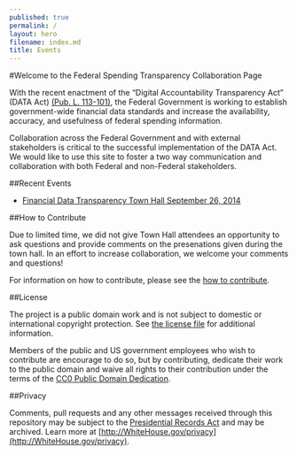 ```yaml
---
published: true
permalink: /
layout: hero
filename: index.md
title: Events
---
```


#Welcome to the Federal Spending Transparency Collaboration Page 

With the recent enactment of the “Digital Accountability Transparency Act” (DATA Act) [(Pub. L. 113-101)](http://www.gpo.gov/fdsys/pkg/PLAW-113publ101/html/PLAW-113publ101.htm), the Federal Government is working to establish government-wide financial data standards and increase the availability, accuracy, and usefulness of federal spending information. 

Collaboration across the Federal Government and with external stakeholders is critical to the successful implementation of the DATA Act. We would like to use this site to foster a two way communication and collaboration with both Federal and non-Federal stakeholders. 


##Recent Events
* [Financial Data Transparency Town Hall September 26, 2014](https://github.com/fedspendingtransparency/fedspendingtransparency.github.io/blob/master/townhall1.md)


##How to Contribute

Due to limited time, we did not give Town Hall attendees an opportunity to ask questions and provide comments on the presenations given during the town hall. In an effort to increase collaboration, we welcome your comments and questions!

For information on how to contribute, please see the [how to contribute](http://fedspendingtransparency.github.io/contributing/).


##License

The project is a public domain work and is not subject to domestic or international copyright protection. See [the license file](https://github.com/fedspendingtransparency/fedspendingtransparency.github.io/blob/master/LICENSE) for additional information.

Members of the public and US government employees who wish to contribute are encourage to do so, but by contributing, dedicate their work to the public domain and waive all rights to their contribution under the terms of the [CC0 Public Domain Dedication](http://creativecommons.org/publicdomain/zero/1.0/).

##Privacy

Comments, pull requests and any other messages received through this repository may be subject to the [Presidential Records Act](http://www.archives.gov/about/laws/presidential-records.html) and may be archived. Learn more at [http://WhiteHouse.gov/privacy](http://WhiteHouse.gov/privacy).

